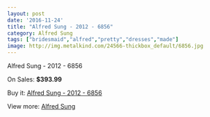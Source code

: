 ```yaml
---
layout: post
date: '2016-11-24'
title: "Alfred Sung - 2012 - 6856"
category: Alfred Sung
tags: ["bridesmaid","alfred","pretty","dresses","made"]
image: http://img.metalkind.com/24566-thickbox_default/6856.jpg
---
```

Alfred Sung - 2012 - 6856

On Sales: **$393.99**
<a href="https://www.metalkind.com/en/alfred-sung/7166-6856.html"><amp-img layout="responsive" width="600" height="600" src="//img.metalkind.com/24566-thickbox_default/6856.jpg" alt="Alfred Sung - 2012 - 6856 0" /></a>
<a href="https://www.metalkind.com/en/alfred-sung/7166-6856.html"><amp-img layout="responsive" width="600" height="600" src="//img.metalkind.com/24568-thickbox_default/6856.jpg" alt="Alfred Sung - 2012 - 6856 1" /></a>
<a href="https://www.metalkind.com/en/alfred-sung/7166-6856.html"><amp-img layout="responsive" width="600" height="600" src="//img.metalkind.com/24569-thickbox_default/6856.jpg" alt="Alfred Sung - 2012 - 6856 2" /></a>
<a href="https://www.metalkind.com/en/alfred-sung/7166-6856.html"><amp-img layout="responsive" width="600" height="600" src="//img.metalkind.com/24572-thickbox_default/6856.jpg" alt="Alfred Sung - 2012 - 6856 3" /></a>

Buy it: [Alfred Sung - 2012 - 6856](https://www.metalkind.com/en/alfred-sung/7166-6856.html "Alfred Sung - 2012 - 6856")

View more: [Alfred Sung](https://www.metalkind.com/en/9-alfred-sung "Alfred Sung")